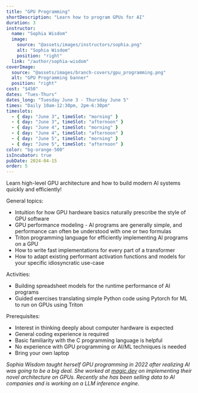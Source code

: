 ```yaml
---
title: "GPU Programming"
shortDescription: "Learn how to program GPUs for AI"
duration: 3
instructor:
  name: "Sophia Wisdom"
  image:
    source: "@assets/images/instructors/sophia.png"
    alt: "Sophia Wisdom"
    position: "right"
  link: "/author/sophia-wisdom"
coverImage:
  source: "@assets/images/branch-covers/gpu_programming.png"
  alt: "GPU Programming banner"
  position: "right"
cost: "$450"
dates: "Tues-Thurs"
dates_long: "Tuesday June 3 - Thursday June 5"
times: "Daily 10am-12:30pm, 2pm-6:30pm"
timeslots:
  - { day: "June 3", timeSlot: "morning" }
  - { day: "June 3", timeSlot: "afternoon" }
  - { day: "June 4", timeSlot: "morning" }
  - { day: "June 4", timeSlot: "afternoon" }
  - { day: "June 5", timeSlot: "morning" }
  - { day: "June 5", timeSlot: "afternoon" }
color: "bg-orange-500"
isIncubator: true
pubDate: 2024-04-15
order: 5
---
```


Learn high-level GPU architecture and how to build modern AI systems quickly and efficiently!

General topics:

- Intuition for how GPU hardware basics naturally prescribe the style of GPU software
- GPU performance modeling - AI programs are generally simple, and performance can often be understood with one or two formulas
- Triton programming language for efficiently implementing AI programs on a GPU
- How to write fast implementations for every part of a transformer
- How to adapt existing performant activation functions and models for your specific idiosyncratic use-case

Activities:

- Building spreadsheet models for the runtime performance of AI programs
- Guided exercises translating simple Python code using Pytorch for ML to run on GPUs using Triton

Prerequisites:

- Interest in thinking deeply about computer hardware is expected
- General coding experience is required
- Basic familiarity with the C programming language is helpful
- No experience with GPU programming or AI/ML techniques is needed
- Bring your own laptop

*Sophia Wisdom taught herself GPU programming in 2022 after realizing AI was going to be a big deal. She worked at [magic.dev](https://magic.dev) on implementing their novel architecture on GPUs. Recently she has been selling data to AI companies and is working on a LLM inference engine.*
